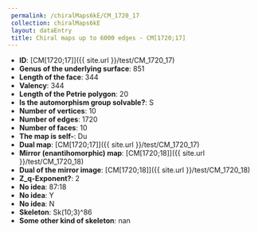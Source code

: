 ```yaml
--- 
 permalink: /chiralMaps6kE/CM_1720_17 
 collection: chiralMaps6kE
 layout: dataEntry
 title: Chiral maps up to 6000 edges - CM[1720;17]
---
```


- **ID**: [CM[1720;17]]({{ site.url }}/test/CM_1720_17)
- **Genus of the underlying surface**: 851
- **Length of the face**: 344
- **Valency**: 344
- **Length of the Petrie polygon**: 20
- **Is the automorphism group solvable?**: S
- **Number of vertices**: 10
- **Number of edges**: 1720
- **Number of faces**: 10
- **The map is self-**: Du
- **Dual map**: [CM[1720;17]]({{ site.url }}/test/CM_1720_17)
- **Mirror (enantihomorphic) map**: [CM[1720;18]]({{ site.url }}/test/CM_1720_18)
- **Dual of the mirror image**: [CM[1720;18]]({{ site.url }}/test/CM_1720_18)
- **Z_q-Exponent?**: 2
- **No idea**:  87:18
- **No idea**: Y
- **No idea**: N
- **Skeleton**: Sk(10;3)^86
- **Some other kind of skeleton**: nan
